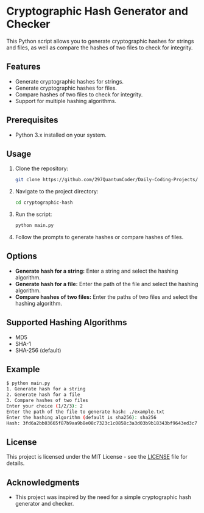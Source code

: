 
# Cryptographic Hash Generator and Checker

This Python script allows you to generate cryptographic hashes for strings and files, as well as compare the hashes of two files to check for integrity.

## Features

- Generate cryptographic hashes for strings.
- Generate cryptographic hashes for files.
- Compare hashes of two files to check for integrity.
- Support for multiple hashing algorithms.

## Prerequisites

- Python 3.x installed on your system.

## Usage

1. Clone the repository:

    ```bash
    git clone https://github.com/297QuantumCoder/Daily-Coding-Projects/Cryptographic Hash Generator and Checker
    ```

2. Navigate to the project directory:

    ```bash
    cd cryptographic-hash
    ```

3. Run the script:

    ```bash
    python main.py
    ```

4. Follow the prompts to generate hashes or compare hashes of files.

## Options

- **Generate hash for a string:** Enter a string and select the hashing algorithm.
- **Generate hash for a file:** Enter the path of the file and select the hashing algorithm.
- **Compare hashes of two files:** Enter the paths of two files and select the hashing algorithm.

## Supported Hashing Algorithms

- MD5
- SHA-1
- SHA-256 (default)

## Example

```bash
$ python main.py
1. Generate hash for a string
2. Generate hash for a file
3. Compare hashes of two files
Enter your choice (1/2/3): 2
Enter the path of the file to generate hash: ./example.txt
Enter the hashing algorithm (default is sha256): sha256
Hash: 3fd6a2bb03665f87b9aa9b8e08c7323c1c0858c3a3d03b9b18343bf9643ed3c7
```

## License

This project is licensed under the MIT License - see the [LICENSE](LICENSE) file for details.

## Acknowledgments

- This project was inspired by the need for a simple cryptographic hash generator and checker.
